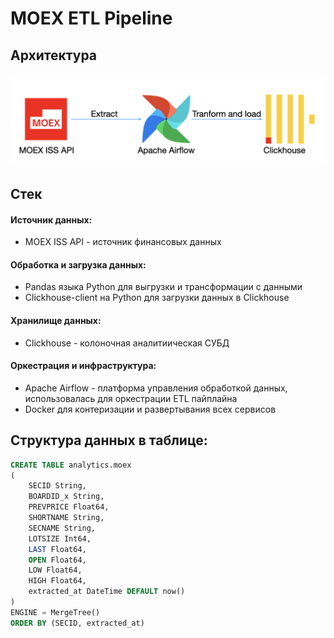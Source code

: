 # MOEX ETL Pipeline

## Архитектура

![](images/etl_architecture.png)

## Стек

#### Источник данных:

- MOEX ISS API - источник финансовых данных

#### Обработка и загрузка данных:

- Pandas языка Python для выгрузки и трансформации с данными
- Clickhouse-client на Python для загрузки данных в Clickhouse

#### Хранилище данных:
- Clickhouse - колоночная аналитиическая СУБД

#### Оркестрация и инфраструктура:
- Apache Airflow - платформа управления обработкой данных, использовалась для оркестрации ETL пайплайна
- Docker для контеризации и развертывания всех сервисов

## Структура данных в таблице:

``` sql
CREATE TABLE analytics.moex
(
	SECID String,
    BOARDID_x String,
    PREVPRICE Float64,
    SHORTNAME String,
    SECNAME String,
    LOTSIZE Int64,
    LAST Float64,
    OPEN Float64,
    LOW Float64,
    HIGH Float64,
    extracted_at DateTime DEFAULT now()
)
ENGINE = MergeTree()
ORDER BY (SECID, extracted_at)
